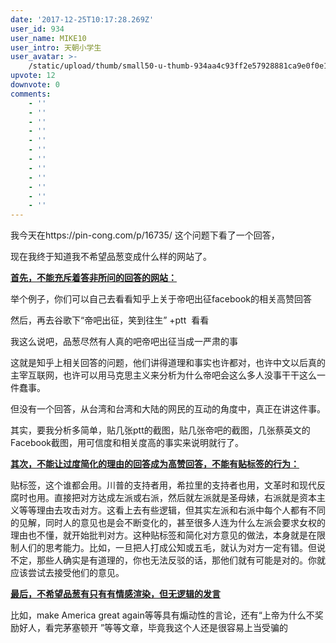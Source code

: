 ```yaml
---
date: '2017-12-25T10:17:28.269Z'
user_id: 934
user_name: MIKE10
user_intro: 天朝小学生
user_avatar: >-
    /static/upload/thumb/small50-u-thumb-934aa4c93ff2e57928881ca9e0f0e1084271ec234a7.png
upvote: 12
downvote: 0
comments:
    - ''
    - ''
    - ''
    - ''
    - ''
    - ''
    - ''
    - ''
    - ''
    - ''
    - ''
    - ''
---
```


我今天在https://pin-cong.com/p/16735/ 这个问题下看了一个回答，

现在我终于知道我不希望品葱变成什么样的网站了。

  

**<u style="text-align:left;">首先，不能充斥着答非所问的回答的网站：</u>**

举个例子，你们可以自己去看看知乎上关于帝吧出征facebook的相关高赞回答

然后，再去谷歌下“帝吧出征，笑到往生” +ptt  看看

我这么说吧，品葱尽然有人真的吧帝吧出征当成一严肃的事

这就是知乎上相关回答的问题，他们讲得道理和事实也许都对，也许中文以后真的主宰互联网，也许可以用马克思主义来分析为什么帝吧会这么多人没事干干这么一件蠢事。

但没有一个回答，从台湾和台湾和大陆的网民的互动的角度中，真正在讲这件事。

其实，要我分析多简单，贴几张ptt的截图，贴几张帝吧的截图，几张蔡英文的Facebook截图，用可信度和相关度高的事实来说明就行了。

  

<u style="text-align:left;"><b style="text-align:left;">其次，不能让过度简化的理由的回答成为高赞回答，不能有贴标签的行为：</b></u>

贴标签，这个谁都会用。川普的支持者用，希拉里的支持者也用，文革时和现代反腐时也用。直接把对方达成左派或右派，然后就左派就是圣母婊，右派就是资本主义等等理由去攻击对方。这看上去有些逻辑，但其实左派和右派中每个人都有不同的见解，同时人的意见也是会不断变化的，甚至很多人连为什么左派会要求女权的理由也不懂，就开始批判对方。这种贴标签和简化对方意见的做法，本身就是在限制人们的思考能力。比如，一旦把人打成公知或五毛，就认为对方一定有错。但说不定，那些人确实是有道理的，你也无法反驳的话，那他们就有可能是对的。你就应该尝试去接受他们的意见。

  

**<u style="text-align:left;">最后，不希望品葱有只有有情感渲染，但无逻辑的发言</u>**

比如，make America great again等等具有煽动性的言论，还有“上帝为什么不奖励好人，看完茅塞顿开 ”等等文章，毕竟我这个人还是很容易上当受骗的
